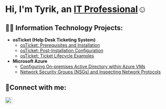 <h1>Hi, I'm Tyrik, an <a href=https://www.linkedin.com/in/tyrik-smith-8423a1163/>IT Professional</a>☺</h1>

<h2>👨‍💻 Information Technology Projects:</h2>

- <b>osTicket (Help Desk Ticketing System)</b>
  - [osTicket: Prerequisites and Installation](https://github.com/Tyriksmith/osticket-prereqs)
  - [osTicket: Post-Installation Configuration](https://github.com/Tyriksmith/post-install-config)
  - [osTicket: Ticket Lifecycle Examples](https://github.com/Tyriksmith/ticket-lifecycle)
- <b>Microsoft Azure</b>
  - [Configuring On-premises Active Directory within Azure VMs](https://github.com/Tyriksmith/configure-ad)
  - [Network Security Groups (NSGs) and Inspecting Network Protocols](https://github.com/Tyriksmith/azure-network-protocols)

<h2>🤳Connect with me:</h2>

[<img align="left" alt="Josh | LinkedIn" width="22px" src="https://cdn.jsdelivr.net/npm/simple-icons@v3/icons/linkedin.svg" />][linkedin]


[linkedin]: https://www.linkedin.com/in/tyrik-smith-8423a1163/
